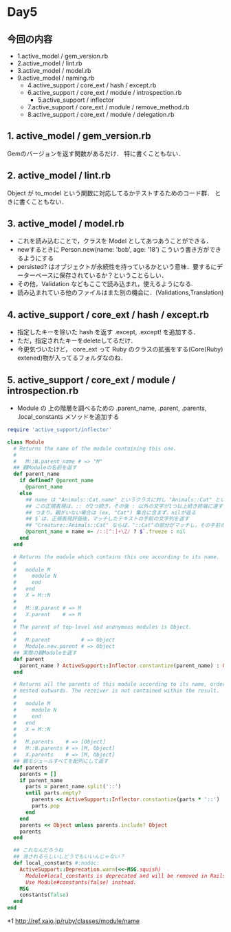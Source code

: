 # Day5

## 今回の内容

+ 1.active_model / gem_version.rb
+ 2.active_model / lint.rb
+ 3.active_model / model.rb
+ 9.active_model / naming.rb
    - 4.active_support / core_ext / hash / except.rb
    - 6.active_support / core_ext / module / introspection.rb
        + 5.active_support / inflector
    - 7.active_support / core_ext / module / remove_method.rb
    - 8.active_support / core_ext / module / delegation.rb

## 1. active_model / gem_version.rb

Gemのバージョンを返す関数があるだけ．
特に書くこともない．

## 2. active_model / lint.rb

Object が to_model という関数に対応してるかテストするためのコード群．
ときに書くこともない．

## 3. active_model / model.rb

+ これを読み込むことで，クラスを Model としてあつあうことができる．
+ newするときに Person.new(name: 'bob', age: '18') こういう書き方ができるようにする
+ persisted? はオブジェクトが永続性を持っているかという意味．要するにデーターベースに保存されているか？ということらしい．
+ その他，Validation などもここで読み込まれ，使えるようになる.
+ 読み込まれている他のファイルはまた別の機会に．(Validations,Translation)

## 4. active_support / core_ext / hash / except.rb

+ 指定したキーを除いた hash を返す .except, .except! を追加する．
+ ただ，指定されたキーをdeleteしてるだけ．
+ 今更気づいたけど， core_ext って Ruby のクラスの拡張をする(Core(Ruby) extened)物が入ってるフォルダなのね．

## 5. active_support / core_ext / module / introspection.rb

+ Module の 上の階層を調べるための .parent_name, .parent, .parents, .local_constants メソッドを追加する

```Ruby
require 'active_support/inflector'

class Module
  # Returns the name of the module containing this one.
  #
  #   M::N.parent_name # => "M"
  ## 親Moduleの名前を返す
  def parent_name
    if defined? @parent_name
      @parent_name
    else
      ## name は "Animals::Cat.name" というクラスに対し "Animals::Cat" という文字列が返る Ruby のもとからあるメソッド *1
      ## この正規表現は，:: が2つ続き，その後 : 以外の文字が1つ以上続き終端に達する ときにその文字列を集合に含む．
      ## つまり，親がいない場合は (ex, "Cat") 集合に含まず，nilが返る
      ## $`は，正規表現評価後，マッチしたテキストの手前の文字列を返す
      ## "Creature::Animals::Cat" ならば，"::Cat"の部分がマッチし，その手前の"Creature::Animals" が$`に代入される
      @parent_name = name =~ /::[^:]+\Z/ ? $`.freeze : nil
    end
  end

  # Returns the module which contains this one according to its name.
  #
  #   module M
  #     module N
  #     end
  #   end
  #   X = M::N
  #
  #   M::N.parent # => M
  #   X.parent    # => M
  #
  # The parent of top-level and anonymous modules is Object.
  #
  #   M.parent          # => Object
  #   Module.new.parent # => Object
  ## 実際の親Moduleを返す 
  def parent
    parent_name ? ActiveSupport::Inflector.constantize(parent_name) : Object
  end

  # Returns all the parents of this module according to its name, ordered from
  # nested outwards. The receiver is not contained within the result.
  #
  #   module M
  #     module N
  #     end
  #   end
  #   X = M::N
  #
  #   M.parents    # => [Object]
  #   M::N.parents # => [M, Object]
  #   X.parents    # => [M, Object]
  ## 親モジュールすべてを配列にして返す
  def parents
    parents = []
    if parent_name
      parts = parent_name.split('::')
      until parts.empty?
        parents << ActiveSupport::Inflector.constantize(parts * '::')
        parts.pop
      end
    end
    parents << Object unless parents.include? Object
    parents
  end

  ## これなんだろうね
  ## 消されるらしいしどうでもいいんじゃない？
  def local_constants #:nodoc:
    ActiveSupport::Deprecation.warn(<<-MSG.squish)
      Module#local_constants is deprecated and will be removed in Rails 5.1.
      Use Module#constants(false) instead.
    MSG
    constants(false)
  end
end

```
*1 http://ref.xaio.jp/ruby/classes/module/name
